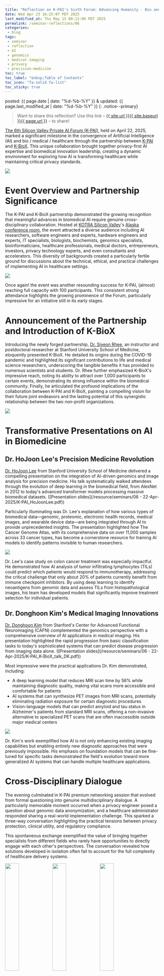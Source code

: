 ```yaml
---
title: "Reflection on K-PAI's Sixth Forum: Advancing Humanity - Bio and Medical Technology's AI Revolution"
date: Wed Apr 23 16:25:07 PDT 2025
last_modified_at: Thu May 15 08:12:06 PDT 2025
permalink: /seminar-reflections/06
categories:
 - blog
tags:
 - seminar
 - reflection
 - AI
 - genomics
 - medical-imaging
 - privacy
 - precision-medicine
toc: true
toc_label: "&nbsp;Table of Contents"
toc_icon: "fa-solid fa-list"
toc_sticky: true
---
```


posted: {{ page.date | date: "%d-%b-%Y" }}
&
updated: {{ page.last_modified_at | date: "%d-%b-%Y" }}
{: .notice--primary}

<blockquote>
Want to share this reflection?
Use this link – <a href="{{ page.url }}">{{ site.url }}{{ site.baseurl }}{{ page.url }}</a> – to share!
</blockquote>


[The 6th Silicon Valley Private AI Forum (K-PAI)](/event-announcements/06), held on April 22, 2025,
marked a significant milestone in the convergence of <font class="emph">Artificial Intelligence (AI) and bio / medical / healthcare</font>
through the partnership between [K-PAI](/) and [K-BioX](https://kbiox.net/).
This unique collaboration brought together privacy-first AI expertise and biomedical innovation leadership,
creating a dynamic environment for exploring how AI is transforming healthcare while maintaining critical privacy standards.

<div class="img-container">
<img style="max-width: 100%;" src="/resource/seminars/06 - 22-Apr-2025/photos/Screenshot 2025-04-23 at 11.07.02 PM.png">
</div>

# Event Overview and Partnership Significance

The K-PAI and K-BioX partnership demonstrated the growing recognition that meaningful advances in biomedical AI require genuine cross-disciplinary collaboration.
Hosted at [KOTRA Silicon Valley](https://www.connectkotrasv.org/)'s [Alaska conference room](https://maps.app.goo.gl/8E411UigJUCvKJJf7),
the event attracted a diverse audience including <font class="emph">
AI researchers,
software engineers and experts,
hardware engineers and experts,
IT specialists,
biologists,
biochemists,
genomics specialists,
bioinformaticians,
healthcare professionals,
medical doctors,
entrepreneurs,
investors,
privacy technology experts,
and
even consultants and accelerators</font>.
This diversity of backgrounds created a particularly fertile ground for discussions
about the technical, ethical, and practical challenges of implementing AI in healthcare settings.

<div class="img-container">
<img src="/resource/seminars/06 - 22-Apr-2025/photos/KakaoTalk_Photo_2025-04-23-22-01-43 002.jpeg">
</div>

Once again!
the event was another resounding success for K-PAI, (almost) reaching full capacity with 100 participants.
This consistent strong attendance highlights the growing prominence of the Forum,
particularly impressive for an initiative still in its early stages.
<!--The diverse audience spanning healthcare professionals, AI researchers, genomics specialists,
and privacy experts created an ideal environment for meaningful cross-disciplinary exchange.-->

# Announcement of the Partnership and Introduction of K-BioX

Introducing the newly forged partnership,
[Dr. Siyeon Rhee](https://www.linkedin.com/in/siyeon-rhee-39449642/),
an instructor and postdoctoral researcher at Stanford University School of Medicine, eloquently presented K-BioX. He detailed its origins during the COVID-19 pandemic and highlighted its significant contributions to life and medical science researchers, underscoring the tangible benefits it has provided to numerous scientists and students. Dr. Rhee further emphasized K-BioX's impressive reach, noting its ability to attract over 1,000 participants to certain events, demonstrating its strong influence within the biomedical community. Finally, he articulated the profound implications of the collaboration between K-PAI and K-BioX, painting a compelling vision for their future joint endeavors and the lasting potential of this synergistic relationship between the two non-profit organizations.

<div class="img-container">
<img src="/resource/seminars/06 - 22-Apr-2025/photos/KakaoTalk_Photo_2025-04-23-22-01-27 002.jpeg">
</div>

# Transformative Presentations on AI in Biomedicine

## Dr. HoJoon Lee's Precision Medicine Revolution

<!--blockquote>
&ldquo;DATA IS KING&rdquo; has been a recurring theme
&mdash; from cancer vaccines to early detection &mdash;
re-affirming that deep learning + big biological data = precision decisions
</blockquote-->

[Dr. HoJoon Lee](https://www.linkedin.com/in/hojoonlee/) from Stanford University School of Medicine
delivered a compelling presentation on the integration of AI-driven genomics and image analysis for precision medicine. His talk systematically walked attendees through the evolution of deep learning in the biomedical field, from AlexNet in 2012 to today's advanced transformer models processing massive biomedical datasets.
([Presentation slides](/resource/seminars/06 - 22-Apr-2025/K-PAI_HoJoonLee.pdf))

Particularly illuminating was Dr. Lee's explanation of how various types of biomedical data—genomic, proteomic, electronic health records, medical images, and wearable device data—are being integrated through AI to provide unprecedented insights. The presentation highlighted how The Cancer Genome Atlas, with its comprehensive data on over 11,000 samples across 33 cancer types, has become a cornerstone resource for training AI models to identify patterns invisible to human researchers.

<div class="img-container">
<img src="/resource/seminars/06 - 22-Apr-2025/photos/KakaoTalk_Photo_2025-04-23-22-01-27 003.jpeg">
</div>

Dr. Lee's case study on colon cancer treatment was especially impactful. He demonstrated how AI analysis of tumor infiltrating lymphocytes (TILs) could predict which patients would respond to immunotherapy, addressing the critical challenge that only about 20% of patients currently benefit from immune checkpoint inhibitors. By using deep learning to identify neoantigens from genomic data and assess TILs from histopathological images, his team has developed models that significantly improve treatment selection for individual patients.

## Dr. Donghoon Kim's Medical Imaging Innovations

<!--blockquote>
His work opens a path to &ldquo;non-invasive, scalable early diagnosis&rdquo; — especially crucial for neurological disorders like AD, where early intervention is vital.
</blockquote-->

[Dr. Donghoon Kim](https://www.linkedin.com/in/donghoon-kim-983149151/)
from Stanford's Center for Advanced Functional Neuroimaging (CAFN)
complemented the genomics perspective with a comprehensive overview of AI applications in medical imaging. His presentation highlighted the rapid progression from basic classification tasks to today's sophisticated systems that can predict disease progression from imaging data alone.
([Presentation slides](/resource/seminars/06 - 22-Apr-2025/K-PAI_K-BioX_talk_DK.pdf))

Most impressive were the practical applications Dr. Kim demonstrated, including:

- A deep learning model that reduces MRI scan time by 56% while maintaining diagnostic quality, making vital scans more accessible and comfortable for patients
- AI systems that can synthesize PET images from MRI scans, potentially eliminating radiation exposure for certain diagnostic procedures
- Vision-language models that can predict amyloid and tau status in Alzheimer's patients from standard MRI scans, offering a non-invasive alternative to specialized PET scans that are often inaccessible outside major medical centers

<div class="img-container">
<img src="/resource/seminars/06 - 22-Apr-2025/photos/KakaoTalk_Photo_2025-04-23-22-02-34 022.jpeg">
</div>

Dr. Kim's work exemplified how AI is not only enhancing existing imaging capabilities but enabling entirely new diagnostic approaches that were previously impossible. His emphasis on foundation models that can be fine-tuned for specific tasks demonstrated the field's evolution toward more generalized AI systems that can handle multiple healthcare applications.

# Cross-Disciplinary Dialogue

The evening culminated in K-PAI premium networking session that evolved from formal questioning into genuine multidisciplinary dialogue.
A particularly memorable moment occurred when a privacy engineer posed a question about genomic data anonymization,
and a healthcare administrator responded sharing a real-world implementation challenge.
This sparked a three-way conversation highlighting the practical tensions between privacy protection, clinical utility, and regulatory compliance.

This spontaneous exchange exemplified the value of bringing together specialists from different fields who rarely have opportunities to directly engage with each other's perspectives. The conversation revealed how solutions developed in isolation often fail to account for the full complexity of healthcare delivery systems.

<div class="img-container-justified">
<img width="30%" src="/resource/seminars/06 - 22-Apr-2025/photos/KakaoTalk_Photo_2025-04-23-22-03-41 022.jpeg">
<img width="30%" src="/resource/seminars/06 - 22-Apr-2025/photos/KakaoTalk_Photo_2025-04-23-22-03-15 007.jpeg">
<img width="30%" src="/resource/seminars/06 - 22-Apr-2025/photos/KakaoTalk_Photo_2025-04-23-22-03-24 012.jpeg">
</div>

<div class="img-container-justified">
<img width="30%" src="/resource/seminars/06 - 22-Apr-2025/photos/KakaoTalk_Photo_2025-04-23-22-03-13 006.jpeg">
<img width="30%" src="/resource/seminars/06 - 22-Apr-2025/photos/KakaoTalk_Photo_2025-04-23-22-03-17 008.jpeg">
<img width="30%" src="/resource/seminars/06 - 22-Apr-2025/photos/KakaoTalk_Photo_2025-04-23-22-03-49 027.jpeg">
</div>

# Key Takeaways

Four major themes emerged from the event:

- <strong>Multidisciplinary Imperative</strong>
&ndash; The event underscored that meaningful progress in this space requires genuine collaboration across disciplines, with AI researchers, medical professionals, privacy experts, and regulatory specialists all bringing crucial perspectives to the table.

- <strong>Patient-Centered Innovation</strong>
&ndash; Discussions consistently returned to the importance of keeping patient benefits at the center of technological development, emphasizing that privacy-preserving AI must ultimately be judged by its ability to improve healthcare outcomes while respecting individual rights.

- <strong>Privacy as Enabler, Not Obstacle</strong>
&ndash; A recurring theme was the reframing of privacy enhancement from a limitation to an enabler that unlocks access to sensitive datasets previously unavailable for research and analysis. This perspective shift is critical for advancing both innovation and adoption.


<!--
# Personal Reflections

What I found most valuable from the event was witnessing the practical demonstrations of privacy-preserving methods for medical data analysis. Dr. Lee's approach to analyzing genomic data and medical images while maintaining privacy safeguards addressed precisely the challenge my team has been grappling with in our current projects. The concrete examples of privacy-first implementations already showing results in clinical settings provided several ideas I'm eager to explore with colleagues.

The event raised important questions about balancing computational requirements with real-time needs in urgent care settings, standardizing privacy protections across international boundaries, and designing accountability frameworks that appropriately distribute responsibility between human practitioners and AI systems. As regulatory frameworks continue to evolve over the next few years, these questions will become increasingly pressing.

For my own work, the federated learning techniques discussed by Dr. Kim offer a promising framework for training models across multiple hospital systems without requiring sensitive patient data to leave local environments. Similarly, the differential privacy approaches mentioned during the spotlight sessions could enhance our public health monitoring system that needs to identify population-level trends while guaranteeing individual anonymity.
-->

# Conclusion

The 6th K-PAI Forum exemplified why community-driven events are so valuable to Silicon Valley's innovation ecosystem. By bringing together specialists from privacy-first AI and biomedical fields, the partnership between K-PAI and K-BioX created a unique environment where theoretical concepts could be grounded in practical healthcare challenges, and technical solutions evaluated against real-world human needs.

What distinguished this forum from typical tech events was the genuine multidisciplinary dialogue that emerged throughout the evening. Rather than staying in silos of expertise, participants eagerly crossed boundaries to explore how their knowledge could complement others' skills in addressing the complex challenges of implementing AI in healthcare while preserving privacy.

The forum demonstrated that the most promising innovations in healthcare AI will come from collaboration guided by shared values of privacy, security, and improved patient outcomes.
As [K-PAI](/) continues its series with upcoming events on
"The Autonomous Alliance - AI Agents in a Connected World" (21-May-2025)
and
"Silicon Companions - Robots and Smart Devices in Daily Life" (18-Jun-2025)
this model of cross-domain knowledge exchange will remain essential for developing technologies that are both powerful and responsible.

<div class="img-container">
<img style="max-width: 100%;" src="/resource/seminars/06 - 22-Apr-2025/photos/Screenshot 2025-04-23 at 11.08.27 PM.png">
</div>


